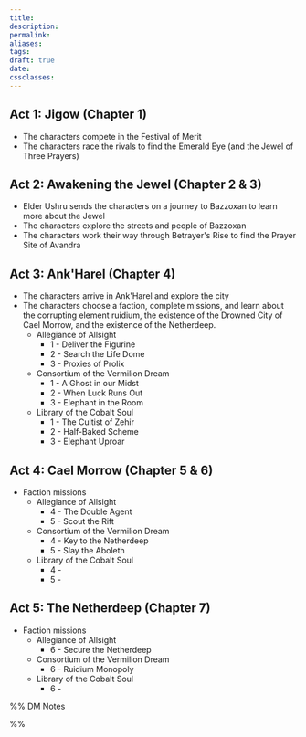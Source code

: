 ```yaml
---
title: 
description: 
permalink: 
aliases: 
tags: 
draft: true
date: 
cssclasses:
---
```

## Act 1: Jigow (Chapter 1)

- The characters compete in the Festival of Merit
- The characters race the rivals to find the Emerald Eye (and the Jewel of Three Prayers)

## Act 2: Awakening the Jewel (Chapter 2 & 3)

- Elder Ushru sends the characters on a journey to Bazzoxan to learn more about the Jewel
- The characters explore the streets and people of Bazzoxan 
- The characters work their way through Betrayer's Rise to find the Prayer Site of Avandra

## Act 3: Ank'Harel (Chapter 4)

- The characters arrive in Ank'Harel and explore the city
- The characters choose a faction, complete missions, and learn about the corrupting element ruidium, the existence of the Drowned City of Cael Morrow, and the existence of the Netherdeep.
	- Allegiance of Allsight
		- 1 - Deliver the Figurine
		- 2 - Search the Life Dome
		- 3 - Proxies of Prolix
	- Consortium of the Vermilion Dream
		- 1 - A Ghost in our Midst
		- 2 - When Luck Runs Out
		- 3 - Elephant in the Room
	- Library of the Cobalt Soul
		- 1 - The Cultist of Zehir
		- 2 - Half-Baked Scheme
		- 3 - Elephant Uproar

## Act 4: Cael Morrow (Chapter 5 & 6)

- Faction missions
	- Allegiance of Allsight
		- 4 - The Double Agent
		- 5 - Scout the Rift
	- Consortium of the Vermilion Dream
		- 4 - Key to the Netherdeep
		- 5 - Slay the Aboleth
	- Library of the Cobalt Soul
		- 4 - 
		- 5 - 

## Act 5: The Netherdeep (Chapter 7)

- Faction missions
	- Allegiance of Allsight
		- 6 - Secure the Netherdeep
	- Consortium of the Vermilion Dream
		- 6 - Ruidium Monopoly
	- Library of the Cobalt Soul
		- 6 - 

%% DM Notes



%%
